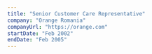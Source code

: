 ```yaml
---
title: "Senior Customer Care Representative"
company: "Orange Romania"
companyUrl: "https://orange.com"
startDate: "Feb 2002"
endDate: "Feb 2005"
---
```

